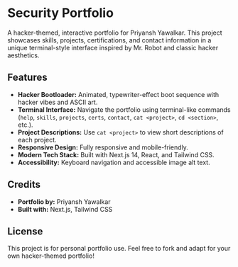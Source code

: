 # Security Portfolio

A hacker-themed, interactive portfolio for Priyansh Yawalkar. This project showcases skills, projects, certifications, and contact information in a unique terminal-style interface inspired by Mr. Robot and classic hacker aesthetics.

## Features

- **Hacker Bootloader:** Animated, typewriter-effect boot sequence with hacker vibes and ASCII art.
- **Terminal Interface:** Navigate the portfolio using terminal-like commands (`help`, `skills`, `projects`, `certs`, `contact`, `cat <project>`, `cd <section>`, etc.).
- **Project Descriptions:** Use `cat <project>` to view short descriptions of each project.
- **Responsive Design:** Fully responsive and mobile-friendly.
- **Modern Tech Stack:** Built with Next.js 14, React, and Tailwind CSS.
- **Accessibility:** Keyboard navigation and accessible image alt text.

## Credits

- **Portfolio by:** Priyansh Yawalkar
- **Built with:** Next.js, Tailwind CSS

## License

This project is for personal portfolio use. Feel free to fork and adapt for your own hacker-themed portfolio!
